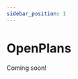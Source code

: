 ```yaml
---
sidebar_position: 1
---
```


# OpenPlans

Coming soon!
<!-- A robust floorplanning sdk being developed using **[OpenGeometry Kernel](https://github.com/OpenGeometry-io/OpenGeometry)**. You can use OpenPlans as a library and import it into your web project. OpenPlans uses Three.js for rendering on web. 

More information on **[Three.js can be found here](https://threejs.org)**.

## Introduction

OpenPlans currently comes as a npm package, we have bundled all the basic elemenets and are working on more and more elements which can be directly imported into your project and rendered as geometries.

OpenPlans generates the needful Buffer Geometry for Three.js engine, you can read more about **[BufferGeometry here](https://threejs.org/docs/?q=buffer#api/en/core/BufferGeometry)**.
We are working on devising a way so that you can extend these elements to create your own.

### Purpose

We feel the current tools lacks creative freedom an Architect has, we want to shift the power into the user hands. We want to help Architects create beautiful and elegant buildings without worrying about the software limitations.

We are building Open Source alternatives to tools that an Building Designer uses day in day out.

### What you'll need

- Basic understanding about JS/TS
- Ability to Think Creatively
- Willigness to Embrace Change

## Create Simple Wall

We will start with the most basic steps and quickly go through the process of how to add a Wall and edit it.
Before going forward, make sure you have node installed, if you don't have it, you can find the setup instructions [<u>here</u>](https://nodejs.org/en/download)

### Create a new Directory
```bash
  mkdir OpenPlans-Wall
  cd OpenPlans-Wall
```

### Setup a npm project
```bash
  npm init -y
```
Accept the default conditions

### Create Project Files
- Create `index.html` - This will contain skeleton for your app
- Create `style.css` - This will contain various styles

Your directory would like this after you have the files added
```bash
 |-index.html
 |-node_modules/
 |-package.json
 |-styles.css
```

### Creating HTML Skeleton
Add the below code into your `index.html` file
```html
<!DOCTYPE html>
<html lang="en">
<head>
<title>OpenPlans</title>
<meta charset="utf-8">
<meta name="viewport" content="width=device-width, initial-scale=1">
<meta name="description" content="OpenPlans Wall">
</head>
  <body>
    <div id="app"></div>
    <script type="module"></script>
  </body>
</html>
```

### Adding Basic Styling
Add the below code to your `style.css` file
```css
body {
  margin: 0;
  overflow: hidden;
}

#app {
  width: 100%;
  height: 100vh;
}
```

### Setup OpenPlans
```js
async function init() {
  
  const container = document.getElementById('app');
  const openPlans = new OpenPlans(container);

}
```

### Adding OpenGeometry

OpenGeometry is a Kernel which makes it easier to perform graphical operations, so we need to setup the engine before we can start with OpenPlans.
It's a single API call.
```js
async function init() {
  // ..
  // Rest of the code

  await openPlans.setupOpenGeometry();
}
```

### Add Simple Wall
```js
async function init() {
  // ..
  // Rest of the code

  const basicWall = openPlans.wall();
}
```

### Edit Wall Position
```js
async function init() {
  // ..
  // Rest of the code

  basicWall.position.set(2, 0, 0);
}
```

Once you add all the code, your script tag would like this
```js
  <script type="module">
    import { OpenPlans } from './src/index.ts';
    import { GUI } from 'three/addons/libs/lil-gui.module.min.js';

    async function init() {
      const container = document.getElementById('app');
      const openPlans = new OpenPlans(container);
      await openPlans.setupOpenGeometry();

      openPlans.pencil.mode = "view";

      const basicWall = openPlans.wall();
      basicWall.position.set(2, 0, 0);
    }

    await init();
  </script>
```

### Live Action
Let's see the code in action!

```html live
function Wall (props) {
  const [date, setDate] = useState(new Date());
  useEffect(() => {
    const timerID = setInterval(() => tick(), 1000);

    return function cleanup() {
      clearInterval(timerID);
    };
  });

  function tick() {
    setDate(new Date());
  }

  return (
    <div>
      <h2>It is {date.toLocaleTimeString()}.</h2>
    </div>
  );
}
``` -->